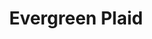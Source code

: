 ---
title: Evergreen Plaid
fields: evergreen-plaid
image: catty/evergreen-plaid.png
price: 18.00
description: 
tags: ["dog-collars"]
size: All
templateKey: product-page-layout
customField: 
    name: Select Size
    values: [{name: 'XSmall', priceChange: 0}, {name: 'Small', priceChange: 2},{name: 'Medium', priceChange: 5.00},{name: 'Large', priceChange: 7.00}, {name: 'XLarge', priceChange: 12 }]
---